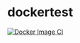 # dockertest
[![Docker Image CI](https://github.com/D0542337/dockertest/actions/workflows/docker-image.yml/badge.svg)](https://github.com/D0542337/dockertest/actions/workflows/docker-image.yml)
